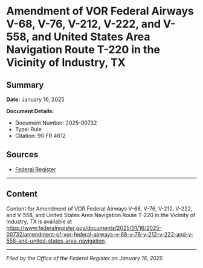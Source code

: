 # Amendment of VOR Federal Airways V-68, V-76, V-212, V-222, and V-558, and United States Area Navigation Route T-220 in the Vicinity of Industry, TX

## Summary

**Date:** January 16, 2025

**Document Details:**
- Document Number: 2025-00732
- Type: Rule
- Citation: 90 FR 4612

## Sources
- [Federal Register](https://www.federalregister.gov/documents/2025/01/16/2025-00732/amendment-of-vor-federal-airways-v-68-v-76-v-212-v-222-and-v-558-and-united-states-area-navigation)

---

## Content

Content for Amendment of VOR Federal Airways V-68, V-76, V-212, V-222, and V-558, and United States Area Navigation Route T-220 in the Vicinity of Industry, TX is available at https://www.federalregister.gov/documents/2025/01/16/2025-00732/amendment-of-vor-federal-airways-v-68-v-76-v-212-v-222-and-v-558-and-united-states-area-navigation.

---

*Filed by the Office of the Federal Register on January 16, 2025*
